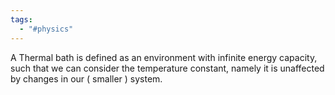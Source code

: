 ```yaml
---
tags:
  - "#physics"
---
```

A Thermal bath is defined as an environment with infinite energy capacity, such that we can consider the temperature constant, namely it is unaffected by changes in our ( smaller ) system.